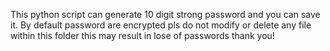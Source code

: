 This python script can generate 10 digit strong password and you can save it.
By default password are encrypted 
pls do not modify or delete any file within this folder this may result in lose of passwords 
thank you!
